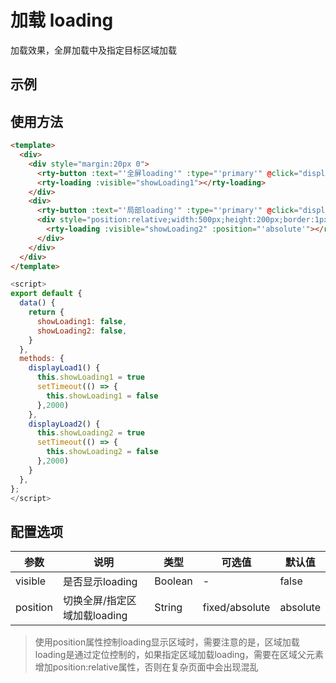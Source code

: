 # 加载 loading
加载效果，全屏加载中及指定目标区域加载

## 示例
<example-loading></example-loading>

## 使用方法
``` html
<template>
  <div>
    <div style="margin:20px 0">
      <rty-button :text="'全屏loading'" :type="'primary'" @click="displayLoad1"></rty-button>
      <rty-loading :visible="showLoading1"></rty-loading>
    </div>
    <div>
      <rty-button :text="'局部loading'" :type="'primary'" @click="displayLoad2"></rty-button>
      <div style="position:relative;width:500px;height:200px;border:1px solid #333;margin-top:10px">
        <rty-loading :visible="showLoading2" :position="'absolute'"></rty-loading>
      </div>
    </div>
  </div>
</template>
```
``` js
<script>
export default {
  data() {
    return {
      showLoading1: false,
      showLoading2: false,
    }
  },
  methods: {
    displayLoad1() {
      this.showLoading1 = true
      setTimeout(() => {
        this.showLoading1 = false
      },2000)
    },
    displayLoad2() {
      this.showLoading2 = true
      setTimeout(() => {
        this.showLoading2 = false
      },2000)
    }
  },
};
</script>
```

## 配置选项
| 参数 | 说明 | 类型 | 可选值 | 默认值 |
|-|-|-|-|-|
| visible | 是否显示loading | Boolean | - | false |
| position | 切换全屏/指定区域加载loading | String | fixed/absolute | absolute |
> 使用position属性控制loading显示区域时，需要注意的是，区域加载loading是通过定位控制的，如果指定区域加载loading，需要在区域父元素增加position:relative属性，否则在复杂页面中会出现混乱